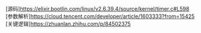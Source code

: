 [源码]https://elixir.bootlin.com/linux/v2.6.39.4/source/kernel/timer.c#L598
[参数解析]https://cloud.tencent.com/developer/article/1603333?from=15425
[关键逻辑]https://zhuanlan.zhihu.com/p/84502375
